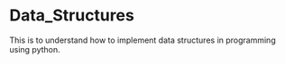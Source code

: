 # Data_Structures
This is to understand how to implement data structures in programming using python.

